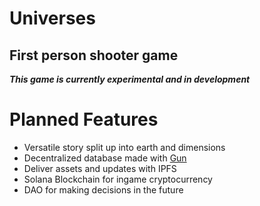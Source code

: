 # Universes
## First person shooter game
***This game is currently experimental and in development***
# Planned Features
* Versatile story split up into earth and dimensions
* Decentralized database made with [Gun](https://github.com/amark/gun)
* Deliver assets and updates with IPFS
* Solana Blockchain for ingame cryptocurrency
* DAO for making decisions in the future
